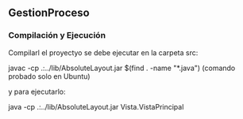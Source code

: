 
<h2>GestionProceso</h2>


<h3>Compilación y Ejecución</h3>


Compilarl el proyectyo se debe ejecutar en la carpeta src:

javac -cp .:../lib/AbsoluteLayout.jar $(find . -name "*.java") (comando probado solo en Ubuntu)

y para ejecutarlo:

java -cp .:../lib/AbsoluteLayout.jar  Vista.VistaPrincipal
